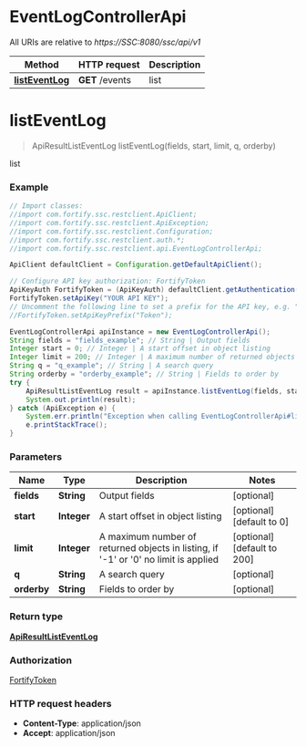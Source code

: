 # EventLogControllerApi

All URIs are relative to *https://SSC:8080/ssc/api/v1*

Method | HTTP request | Description
------------- | ------------- | -------------
[**listEventLog**](EventLogControllerApi.md#listEventLog) | **GET** /events | list


<a name="listEventLog"></a>
# **listEventLog**
> ApiResultListEventLog listEventLog(fields, start, limit, q, orderby)

list

### Example
```java
// Import classes:
//import com.fortify.ssc.restclient.ApiClient;
//import com.fortify.ssc.restclient.ApiException;
//import com.fortify.ssc.restclient.Configuration;
//import com.fortify.ssc.restclient.auth.*;
//import com.fortify.ssc.restclient.api.EventLogControllerApi;

ApiClient defaultClient = Configuration.getDefaultApiClient();

// Configure API key authorization: FortifyToken
ApiKeyAuth FortifyToken = (ApiKeyAuth) defaultClient.getAuthentication("FortifyToken");
FortifyToken.setApiKey("YOUR API KEY");
// Uncomment the following line to set a prefix for the API key, e.g. "Token" (defaults to null)
//FortifyToken.setApiKeyPrefix("Token");

EventLogControllerApi apiInstance = new EventLogControllerApi();
String fields = "fields_example"; // String | Output fields
Integer start = 0; // Integer | A start offset in object listing
Integer limit = 200; // Integer | A maximum number of returned objects in listing, if '-1' or '0' no limit is applied
String q = "q_example"; // String | A search query
String orderby = "orderby_example"; // String | Fields to order by
try {
    ApiResultListEventLog result = apiInstance.listEventLog(fields, start, limit, q, orderby);
    System.out.println(result);
} catch (ApiException e) {
    System.err.println("Exception when calling EventLogControllerApi#listEventLog");
    e.printStackTrace();
}
```

### Parameters

Name | Type | Description  | Notes
------------- | ------------- | ------------- | -------------
 **fields** | **String**| Output fields | [optional]
 **start** | **Integer**| A start offset in object listing | [optional] [default to 0]
 **limit** | **Integer**| A maximum number of returned objects in listing, if &#39;-1&#39; or &#39;0&#39; no limit is applied | [optional] [default to 200]
 **q** | **String**| A search query | [optional]
 **orderby** | **String**| Fields to order by | [optional]

### Return type

[**ApiResultListEventLog**](ApiResultListEventLog.md)

### Authorization

[FortifyToken](../README.md#FortifyToken)

### HTTP request headers

 - **Content-Type**: application/json
 - **Accept**: application/json

